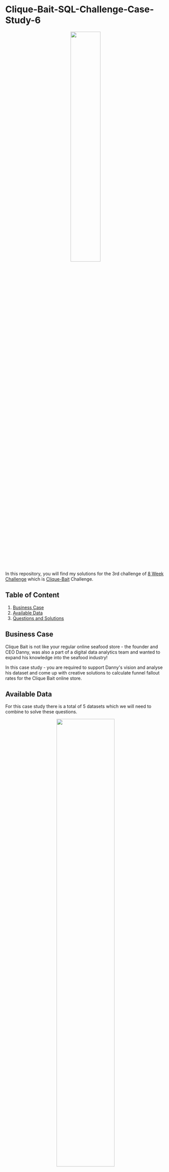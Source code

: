# Clique-Bait-SQL-Challenge-Case-Study-6
<p align = "center">
<img src="https://8weeksqlchallenge.com/images/case-study-designs/6.png" width="43%" height="43%">
</p>

In this repository, you will find my solutions for the 3rd challenge of [8 Week Challenge](https://8weeksqlchallenge.com/) which is [Clique-Bait](https://8weeksqlchallenge.com/case-study-6/) Challenge.
## Table of Content
1. [Business Case](#business-case)
2. [Available Data](#available-data)
3. [Questions and Solutions](#questions-and-solutions)

## Business Case
Clique Bait is not like your regular online seafood store - the founder and CEO Danny, was also a part of a digital data analytics team and wanted to expand his knowledge into the seafood industry!

In this case study - you are required to support Danny's vision and analyse his dataset and come up with creative solutions to calculate funnel fallout rates for the Clique Bait online store.

## Available Data
For this case study there is a total of 5 datasets which we will need to combine to solve these questions.

<p align = "center">
<img src = "clique-bait-schema.png" width = "60%" height = "60%"></img></p>

### `users` table 
<Details>
    <summary>Table Details</summary>
&nbsp;
  
* Customers who visit the Clique Bait website are tagged via their `cookie_id`.

</Details>

### `events` table
<Details>
    <summary>Table Details</summary>
&nbsp;  

* Customer visits are logged in this events table at a `cookie_id` level and the `event_type` and `page_id` values can be used to join onto relevant satellite tables to obtain further information about each event.

* The `sequence_number` is used to order the events within each visit.

</Details>

### `event identifier` table
<Details>
    <summary>Table Details</summary>
&nbsp;

* The `event_identifier` table shows the types of events which are captured by Clique Bait's digital data systems.

</Details>

### `campaign identifier` table
<Details>
    <summary>Table Details</summary>
&nbsp;  

* This table shows information for the 3 campaigns that Clique Bait has ran on their website so far in 2020.

</Details>

### `page hierarchy` table
<Details>
    <summary>Table Details</summary>
&nbsp;  

 * This table lists all of the pages on the Clique Bait website which are tagged and have data passing through from user interaction events.
</Details>




## Questions and Solutions
### Digital Analysis
Using the available datasets - answer the following questions using a single query for each one:
#### 1. How many users are there?

```sql 
SELECT COUNT(DISTINCT user_id) AS total_users
  FROM users
```
|total_users|
|-----------|
|500        |


#### 2. How many cookies does each user have on average?

```sql
SELECT ROUND(COUNT(DISTINCT cookie_id))/COUNT(DISTINCT user_id), 1) AS avg_cookies_per_user
  FROM users
```
|avg_cookies_per_user|
|--------------------|
|3.6                 |


#### 3. What is the unique number of visits by all users per month?

```sql
SELECT MONTH(event_time) as 'month',
       COUNT(DISTINCT visit_id) as total_visits
  FROM events
 GROUP BY MONTH(event_time);    
```
|month|total_visits|
|-----|------------|
|1    |876         |
|2    |1488        |
|3    |916         |
|4    |248         |
|5    |36          |


#### 4. What is the number of events for each event type?

```sql
SELECT i.event_name,
       COUNT(e.visit_id) AS total_visits
  FROM events AS e 
  JOIN event_identifier AS i ON i.event_type = e.event_type
 GROUP BY i.event_name
 ORDER BY total_visits DESC
```
|event_name|total_visits|
|----------|------------|
|Page View |20928       |
|Add to Cart|8451        |
|Purchase  |1777        |
|Ad Impression|876         |
|Ad Click  |702         |


#### 5. What is the percentage of visits which have a purchase event?

```sql
SELECT round(sum(case when ei.event_name = 'Purchase' then 1 else 0 end)*100/count(distinct e.visit_id),1) as purchase_perc
From events e join event_identifier ei on e.event_type = ei.event_type;
```
|purchase_perc|
|-------------|
|49.9         |


#### 6. What is the percentage of visits which view the checkout page but do not have a purchase event?

```sql
WITH cte AS (
	SELECT e.visit_id,
		   MAX(CASE WHEN ei.event_name = 'Page view' AND ph.page_name = 'checkout' THEN 1 ELSE 0 END) AS viewed_checkout,
		   MAX(CASE WHEN ei.event_name = 'Purchase' THEN 1 ELSE 0 END) AS purchased
	  FROM events AS e 
      JOIN event_identifier AS ei ON e.event_type = ei.event_type 
      JOIN page_hierarchy AS ph ON e.page_id = ph.page_id 
	 GROUP BY e.visit_id
     ORDER BY 3
)
SELECT ROUND((SUM(viewed_checkout)-SUM(purchased))*100/SUM(viewed_checkout), 2) AS viewed_without_purchase_perc
  FROM cte;
```
|viewed_without_purchase_perc|
|----------------------------|
|15.50                       |


#### 7. What are the top 3 pages by number of views?
```sql
SELECT ph.page_name, 
       COUNT(visit_id) AS total_views 
  FROM events AS e 
  JOIN page_hierarchy AS ph ON e.page_id = ph.page_id
 GROUP BY ph.page_name 
 ORDER BY total_views DESC
 LIMIT 3;
```
|page_name|total_views|
|---------|-----------|
|All Products|4752       |
|Lobster  |2515       |
|Crab     |2513       |

			
#### 8. What is the number of views and cart adds for each product category?
```sql
SELECT ph.product_category, 
	   SUM(CASE WHEN event_name = 'Page View' THEN 1 ELSE 0 END) AS total_views,
       SUM(CASE WHEN event_name = 'Add to Cart' THEN 1 ELSE 0 END) AS total_cart_ad
  FROM events AS e 
  JOIN event_identifier AS ei ON e.event_type = ei.event_type 
  JOIN page_hierarchy AS ph ON e.page_id = ph.page_id
 WHERE product_category IS NOT NULL
 GROUP BY product_category;
```
|product_category|total_views|total_cart_ad|
|----------------|-----------|-------------|
|Luxury          |3032       |1870         |
|Shellfish       |6204       |3792         |
|Fish            |4633       |2789         |
    
#### 9. What are the top 3 products by purchases?
```sql
WITH cte1 AS (
  SELECT DISTINCT visit_id AS purchase_id
    FROM events AS e 
    JOIN event_identifier AS ei ON e.event_type = ei.event_type
   WHERE ei.event_name = 'Purchase'
),
cte2 AS (
  SELECT ph.page_name,
         ph.page_id,
         e.visit_id 
    FROM events AS e
    LEFT JOIN page_hierarchy AS ph ON ph.page_id = e.page_id
	JOIN event_identifier AS ei ON e.event_type = ei.event_type
   WHERE ph.product_id IS NOT NULL AND ei.event_name = 'Add to Cart'
)
SELECT page_name AS Product,
       COUNT(*) AS Quantity_purchased
  FROM cte1 
  LEFT JOIN cte2 ON visit_id = purchase_id 
 GROUP BY page_name
 ORDER BY COUNT(*) DESC 
 LIMIT 3;
```
|Product|Quantity_purchased|
|-------|------------------|
|Lobster|754               |
|Oyster |726               |
|Crab   |719               |

### Product Funnel Analysis
#### 1. Using a single SQL query - create a new output table which has the following details: How many times was each product viewed? How many times was each product added to cart? How many times was each product added to a cart but not purchased (abandoned)? How many times was each product purchased?
```sql
CREATE TABLE product_summary AS (
WITH views_and_cart AS (
	SELECT e.visit_id, 
		   ph.page_name,
           SUM(CASE WHEN ei.event_name = 'Page View' THEN 1 ELSE 0 END) AS views,
           sSUM(CASE WHEN ei.event_name = 'Add to Cart' THEN 1 ELSE 0 END) AS add_to_cart
	  FROM events AS e 
      JOIN page_hierarchy AS ph ON e.page_id = ph.page_id 
	  JOIN event_identifier AS ei ON e.event_type = ei.event_type
	 WHERE ph.product_id IS NOT NULL
	 GROUP BY e.visit_id, ph.page_name
),
purchase_events AS (
	SELECT DISTINCT visit_id
      FROM events AS e 
      JOIN event_identifier AS ei ON e.event_type = ei.event_type
     WHERE ei.event_name = 'Purchase'
),
combined_table AS (
	SELECT vc.*, 
	       CASE WHEN pe.visit_id IS NOT NULL THEN 1 ELSE 0 END AS purchased
	  FROM views_and_cart AS vc 
      LEFT JOIN purchase_events AS pe ON vc.visit_id = pe.visit_id
)
SELECT page_name,
	   SUM(views) AS total_views,
       SUM(add_to_cart) AS total_cart_add,
       SUM(CASE WHEN add_to_cart = 1 AND purchased = 0 THEN 1 ELSE 0 END) AS total_add_no_purchase,
       SUM(CASE WHEN add_to_cart = 1 AND purchased = 1 THEN 1 ELSE 0 END) AS total_purchases
  FROM combined_table
  GROUP BY page_name
)
SELECT *
  FROM product_summary;
```
|page_name|total_views|total_cart_add|total_add_no_purchase|total_purchases|
|---------|-----------|--------------|---------------------|---------------|
|Russian Caviar|1563       |946           |249                  |697            |
|Lobster  |1547       |968           |214                  |754            |
|Crab     |1564       |949           |230                  |719            |
|Oyster   |1568       |943           |217                  |726            |
|Kingfish |1559       |920           |213                  |707            |
|Tuna     |1515       |931           |234                  |697            |
|Black Truffle|1469       |924           |217                  |707            |
|Abalone  |1525       |932           |233                  |699            |
|Salmon   |1559       |938           |227                  |711            |


#### Additionally, create another table which further aggregates the data for the above points but this time for each product category instead of individual products.

```sql
CREATE TABLE category_summary AS (
WITH views_and_cart AS (
	SELECT e.visit_id, 
		   ph.product_category,
           ph.page_name,
           SUM(CASE WHEN ei.event_name = 'Page View' THEN 1 ELSE 0 END) AS views,
           SUM(CASE WHEN ei.event_name = 'Add to Cart' THEN 1 ELSE 0 END) AS add_to_cart
	  FROM events AS e 
      JOIN page_hierarchy AS ph ON e.page_id = ph.page_id 
      JOIN event_identifier AS ei ON e.event_type = ei.event_type
	 WHERE ph.product_id IS NOT NULL
	 GROUP BY e.visit_id, ph.product_category, ph.page_name
),
purchase_events AS (
	SELECT DISTINCT visit_id
      FROM events AS e 
      JOIN event_identifier AS ei ON e.event_type = ei.event_type
     WHERE ei.event_name = 'Purchase'
),
combined_table AS (
	SELECT vc.*, 
	       CASE WHEN pe.visit_id IS NOT NULL THEN 1 ELSE 0 END AS purchased
	  FROM views_and_cart AS vc 
      LEFT JOIN purchase_events AS pe ON vc.visit_id = pe.visit_id
)
SELECT product_category,
	   SUM(views) AS total_views,
       SUM(add_to_cart) AS total_cart_add,
       SUM(CASE WHEN add_to_cart = 1 AND purchased = 0 THEN 1 ELSE 0 END) AS total_add_no_purchase,
       SUM(CASE WHEN add_to_cart = 1 AND purchased = 1 THEN 1 ELSE 0 END) AS total_purchases
  FROM combined_table
 GROUP BY product_category
);
```
|product_category|total_views|total_cart_add|total_add_no_purchase|total_purchases|
|----------------|-----------|--------------|---------------------|---------------|
|Luxury          |3032       |1870          |466                  |1404           |
|Shellfish       |6204       |3792          |894                  |2898           |
|Fish            |4633       |2789          |674                  |2115           |

#### Use your 2 new output tables - answer the following questions: Which product had the most views, cart adds and purchases?
```sql
SELECT page_name AS product_with_most_views
  FROM product_summary
 WHERE total_views = (SELECT MAX(total_views) FROM product_summary);
```
|product_with_most_views|
|-----------------------|
|Oyster                 |

```sql
SELECT page_name AS product_with_most_cart_adds
  FROM product_summary
 WHERE total_cart_add = (SELECT MAX(total_cart_add) FROM product_summary);
```
|product_with_most_cart_adds|
|---------------------------|
|Lobster                    |

```sql
SELECT page_name AS product_with_most_pruchases
  FROM product_summary
 WHERE total_purchases = (SELECT MAX(total_purchases) FROM product_summary);
```
|product_with_most_pruchases|
|---------------------------|
|Lobster                    |

#### Which product was most likely to be abandoned?
```sql
SELECT page_name AS product_most_abonded
  FROM product_summary
 WHERE total_add_no_purchase = (SELECT MAX(total_add_no_purchase) FROM product_summary);
```
|product_most_abonded|
|--------------------|
|Russian Caviar      |

#### Which product had the highest view to purchase percentage?

```sql
SELECT page_name AS product_most_abonded
  FROM product_summary
 WHERE total_purchases/total_views = (SELECT MAX(total_purchases/total_views) FROM product_summary);
```

#### What is the average conversion rate from view to cart add?
```sql
SELECT ROUND(AVG(total_cart_add*100/total_views), 2) AS avg_add_to_cart_conversion_rate
  FROM product_summary;
```
|avg_add_to_cart_conversion_rate|
|-------------------------------|
|60.95                          |

#### What is the average conversion rate from cart add to purchase? 
```sql
SELECT ROUND(AVG(total_purchases*100/total_cart_add), 2) AS avg_purchase_conversion_rate
  FROM product_summary;
```
|avg_purchase_conversion_rate|
|----------------------------|
|75.93                       |



### Campaign Analysis
#### Generate a table that has 1 single row for every unique visit_id record and has the following columns:
* `user_id`
* `visit_id`
* `visit_start_time`: the earliest `event_time` for each visit
* `page_views`: count of page views for each visit
* `cart_adds`: count of product cart add events for each visit
* `purchase`: 1/0 flag if a purchase event exists for each visit
* `campaign_name`: map the visit to a campaign if the `visit_start_time` falls between the `start_date` and `end_date`
* `impression`: count of ad impressions for each visit
* `click`: count of ad clicks for each visit
(Optional column) `cart_products`: a comma separated text value with products added to the cart sorted by the order they were added to the cart (hint: use the `sequence_number`)

```sql
SELECT MAX(u.user_id) AS user_id, 
       e.visit_id, 
       MIN(e.event_time) AS visit_start_time,
       SUM(IF(ei.event_name = 'Page View', 1, 0)) AS page_views,
	   SUM(IF(ei.event_name = 'Add to Cart', 1, 0)) AS cart_adds,
       MAX(IF(ei.event_name = 'Purchase', 1, 0)) AS purchase,
       MAX(ci.campaign_name) AS campaing, 
       SUM(IF(ei.event_name = 'Ad Impression', 1, 0)) AS impression, 
       SUM(IF(ei.event_name = 'Ad Click', 1, 0)) AS click,
       GROUP_CONCAT(CASE WHEN ei.event_name = 'Add to Cart' AND ph.product_id IS NOT NULL THEN ph.page_name ELSE NULL END ORDER BY e.event_time SEPARATOR ', ') AS cart_products
  FROM users AS u  
  JOIN events AS e ON e.cookie_id = u.cookie_id 
  JOIN event_identifier ei ON e.event_type = ei.event_type 
  JOIN campaign_identifier AS ci ON e.event_time BETWEEN ci.start_date AND ci.end_date
  JOIN page_hierarchy AS ph ON e.page_id = ph.page_id
 GROUP BY e.visit_id
 ORDER BY 1;
```
|user_id|visit_id|visit_start_time   |page_views|cart_adds|purchase|campaing                         |impression|click|cart_products                                                              |
|-------|--------|-------------------|----------|---------|--------|---------------------------------|----------|-----|---------------------------------------------------------------------------|
|1      |ccf365  |2020-02-04 19:16:09|7         |3        |1       |Half Off - Treat Your Shellf(ish)|0         |0    |Lobster, Crab, Oyster                                                      |
|1      |eaffde  |2020-03-25 20:06:32|10        |8        |1       |Half Off - Treat Your Shellf(ish)|1         |1    |Salmon, Tuna, Russian Caviar, Black Truffle, Abalone, Lobster, Crab, Oyster|
|1      |f7c798  |2020-03-15 02:23:26|9         |3        |1       |Half Off - Treat Your Shellf(ish)|0         |0    |Russian Caviar, Crab, Oyster                                               |
|1      |30b94d  |2020-03-15 13:12:54|9         |7        |1       |Half Off - Treat Your Shellf(ish)|1         |1    |Salmon, Kingfish, Tuna, Russian Caviar, Abalone, Lobster, Crab             |
|1      |41355d  |2020-03-25 00:11:18|6         |1        |0       |Half Off - Treat Your Shellf(ish)|0         |0    |Lobster                                                                    |
|1      |0826dc  |2020-02-26 05:58:38|1         |0        |0       |Half Off - Treat Your Shellf(ish)|0         |0    |NULL                                                                       |
|1      |0fc437  |2020-02-04 17:49:50|10        |6        |1       |Half Off - Treat Your Shellf(ish)|1         |1    |Tuna, Russian Caviar, Black Truffle, Abalone, Crab, Oyster                 |
|1      |02a5d5  |2020-02-26 16:57:26|4         |0        |0       |Half Off - Treat Your Shellf(ish)|0         |0    |NULL                                                                       |
|2      |1f1198  |2020-02-01 21:51:55|1         |0        |0       |Half Off - Treat Your Shellf(ish)|0         |0    |NULL                                                                       |
|2      |3b5871  |2020-01-18 10:16:32|9         |6        |1       |25% Off - Living The Lux Life    |1         |1    |Salmon, Kingfish, Russian Caviar, Black Truffle, Lobster, Oyster           |











